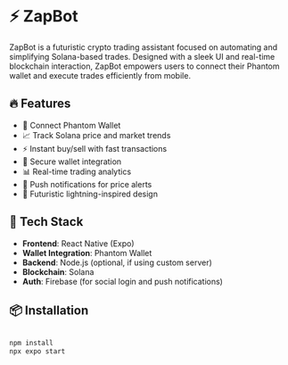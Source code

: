 # ⚡ ZapBot

ZapBot is a futuristic crypto trading assistant focused on automating and simplifying Solana-based trades. Designed with a sleek UI and real-time blockchain interaction, ZapBot empowers users to connect their Phantom wallet and execute trades efficiently from mobile.

## 🔥 Features

- 🚀 Connect Phantom Wallet
- 📈 Track Solana price and market trends
- ⚡ Instant buy/sell with fast transactions
- 🔐 Secure wallet integration
- 📊 Real-time trading analytics
- 🔔 Push notifications for price alerts
- 🎨 Futuristic lightning-inspired design

## 🔧 Tech Stack

- **Frontend**: React Native (Expo)
- **Wallet Integration**: Phantom Wallet
- **Backend**: Node.js (optional, if using custom server)
- **Blockchain**: Solana
- **Auth**: Firebase (for social login and push notifications)

## 📦 Installation

```bash

npm install
npx expo start
```
